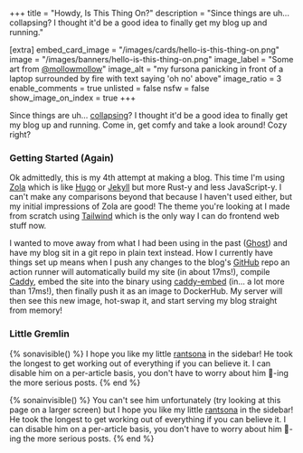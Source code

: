 +++
title = "Howdy, Is This Thing On?"
description = "Since things are uh... collapsing? I thought it'd be a good idea to finally get my blog up and running."

[extra]
embed_card_image = "/images/cards/hello-is-this-thing-on.png"
image = "/images/banners/hello-is-this-thing-on.png"
image_label = "Some art from [@mollowmollow](https://twitter.com/mollowmollow)"
image_alt = "my fursona panicking in front of a laptop surrounded by fire with text saying 'oh no' above"
image_ratio = 3
enable_comments = true
unlisted = false
nsfw = false
show_image_on_index = true
+++

Since things are uh... [collapsing](https://www.theguardian.com/technology/2022/nov/12/elon-musk-twitter-chaos-enleashed)?
I thought it'd be a good idea to finally get my blog up and running. Come in, get comfy and take a look around!
Cozy right?

### Getting Started (Again)
Ok admittedly, this is my 4th attempt at making a blog. This time I'm using [Zola](https://www.getzola.org) which 
is like [Hugo](https://gohugo.io) or [Jekyll](https://jekyllrb.com) but more Rust-y and less JavaScript-y. I can't 
make any comparisons beyond that because I haven't used either, but my initial impressions of Zola are good! The theme 
you're looking at I made from scratch using [Tailwind](https://tailwindcss.com) which is the only way I can do 
frontend web stuff now.

I wanted to move away from what I had been using in the past ([Ghost](https://ghost.org)) and have my blog sit in a 
git repo in plain text instead. How I currently have things set up means when I push
any changes to the blog's [GitHub](https://github.com/videah/blog) repo an action runner will automatically build my
site (in about 17ms!), compile [Caddy](https://caddyserver.com), embed the site into the binary 
using [caddy-embed](https://github.com/mholt/caddy-embed) (in... a lot more than 17ms!), then finally push it as an 
image to DockerHub. My server will then see this new image, hot-swap it, and start serving my blog straight from memory!

### Little Gremlin
{% sonavisible() %}
I hope you like my little [rantsona](https://knowyourmeme.com/memes/rantsona) in the sidebar! He took the longest 
to get working out of everything if you can believe it. I can disable him on a per-article basis, you don't have to 
worry about him 🤔-ing the more serious posts.
{% end %}

{% sonainvisible() %}
You can't see him unfortunately (try looking at this page on a larger screen) but I hope you like my little 
[rantsona](https://knowyourmeme.com/memes/rantsona) in the sidebar! He took the longest to get working out of 
everything if you can believe it. I can disable him on a per-article basis, you don't have to worry about him 🤔-ing 
the more serious posts.
{% end %}